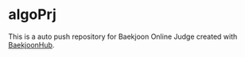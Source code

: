 # algoPrj
This is a auto push repository for Baekjoon Online Judge created with [BaekjoonHub](https://github.com/BaekjoonHub/BaekjoonHub).

